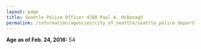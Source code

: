 ```yaml
---
layout: page
title: Seattle Police Officer 4708 Paul A. McDonagh
permalink: /information/agencies/city_of_seattle/seattle_police_department/copbook/4708/
---
```


**Age as of Feb. 24, 2016:** 54
